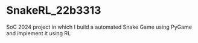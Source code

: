 # SnakeRL_22b3313
SoC 2024 project in which I build a automated Snake Game using PyGame and implement it using RL

